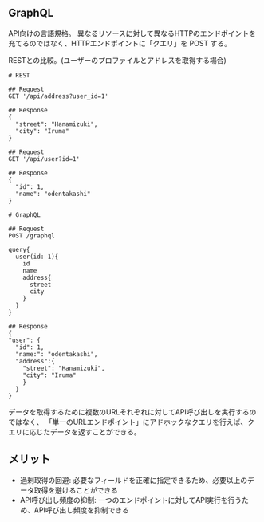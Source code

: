 ## GraphQL
API向けの言語規格。
異なるリソースに対して異なるHTTPのエンドポイントを充てるのではなく、HTTPエンドポイントに「クエリ」を POST する。

RESTとの比較。(ユーザーのプロファイルとアドレスを取得する場合)
```
# REST

## Request
GET '/api/address?user_id=1'

## Response
{
  "street": "Hanamizuki",
  "city": "Iruma"
}

## Request
GET '/api/user?id=1'

## Response
{
  "id": 1,
  "name": "odentakashi"
}

# GraphQL

## Request
POST /graphql

query{
  user(id: 1){
    id
    name
    address{
      street
      city
    }
  }
}

## Response
{
"user": {
  "id": 1,
  "name:": "odentakashi",
  "address":{
    "street": "Hanamizuki",
    "city": "Iruma"
    }
  }
}
```
データを取得するために複数のURLそれぞれに対してAPI呼び出しを実行するのではなく、
「単一のURLエンドポイント」にアドホックなクエリを行えば、クエリに応じたデータを返すことができる。


## メリット
- 過剰取得の回避: 必要なフィールドを正確に指定できるため、必要以上のデータ取得を避けることができる
- API呼び出し頻度の抑制: 一つのエンドポイントに対してAPI実行を行うため、API呼び出し頻度を抑制できる

